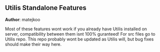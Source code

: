 ## Utilis Standalone Features

**Author**: matejkoo  

Most of these features wont work if you already have Utilis installed on server, compatibility between them isnt 100% guranteed!
For src files go to Utilis repo. This repo probably wont be updated as Utilis will, but bug fixes should make their way here.